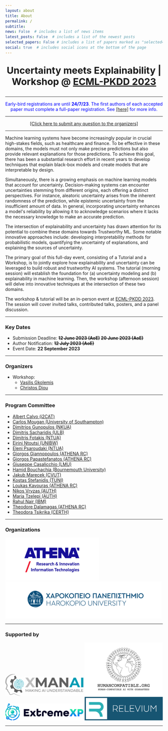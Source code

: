 ```yaml
---
layout: about
title: About
permalink: /
subtitle:
news: False  # includes a list of news items
latest_posts: False  # includes a list of the newest posts
selected_papers: False # includes a list of papers marked as "selected={true}"
social: true  # includes social icons at the bottom of the page
---
```


<p align="center" style="font-weight:bold; font-size:30px"> Uncertainty meets Explainability | Workshop @
<a href="https://2023.ecmlpkdd.org/">ECML-PKDD 2023</a>
</p>

---


<p style="color:blue" align="center"> Early-bird registrations are until <b>24/7/23</b>. The first authors of each accepted paper must complete a full-paper registration. See
<a href="https://2023.ecmlpkdd.org/attending/registration/">[here]</a> for more info.
</p>

---

<p style="color:blue" align="center"> 
<a href="mailto:xai.uncertainty@gmail.com">[Click here to submit any question to the organizers]</a></p>

---

Machine learning systems have become increasingly popular in crucial high-stakes fields, such as healthcare and finance. To be effective in these domains, the models must not only make precise predictions but also provide relevant explanations for those predictions. To achieve this goal, there has been a substantial research effort in recent years to develop techniques that explain black-box models and create models that are interpretable by design.

Simultaneously, there is a growing emphasis on machine learning models that account for uncertainty. Decision-making systems can encounter uncertainties stemming from different origins, each offering a distinct perspectives. For instance, aleatoric uncertainty arises from the inherent randomness of the prediction, while epistemic uncertainty from the insufficient amount of data. In general, incorporating uncertainty enhances a model's reliability by allowing it to acknowledge scenarios where it lacks the necessary knowledge to make an accurate prediction.

The intersection of explainability and uncertainty has drawn attention for its potential to combine these domains towards Trustworthy ML. Some notable innovative approaches include: developing interpretability methods for probabilistic models, quantifying the uncertainty of explanations, and explaining the sources of uncertainty.

The primary goal of this full-day event, consisting of a Tutorial and a Workshop, is to jointly explore how explainability and uncertainty can be leveraged to build robust and trustworthy AI systems. The tutorial (morning session) will establish the foundation for (a) uncertainty modeling and (b) explainability in machine learning. Then, the workshop (afternoon session) will delve into innovative techniques at the intersection of these two domains.

The workshop & tutorial will be an in-person event at [ECML-PKDD 2023](https://2023.ecmlpkdd.org/). The session will cover invited talks, contributed talks, posters, and a panel discussion.

---

### **Key Dates**

- Submission Deadline: **~~12 June 2023 (AoE)~~ ~~20 June 2023 (AoE)~~**
- Author Notification: **~~12 July 2023 (AoE)~~**
- Event Date: **22 September 2023**

---

### **Organizers**

- Workshop:
  - [Vasilis Gkolemis](https://givasile.github.io)
  - [Christos Diou](https://diou.github.io)

---

### **Program Committee**

- [Albert Calvo (i2CAT)](https://scholar.google.es/citations?user=vm5Ki34AAAAJ)
- [Carlos Mougan (University of Southampton)](https://cmougan.github.io/)
- [Dimitrios Gunopulos (NKUA)](https://research.ibm.com/people/rahul-nair)
- [Dimitris Sacharidis (ULB)](https://www.ulb.be/fr/dimitris-sacharidis-1)
- [Dimitris Fotakis (NTUA)](https://www.ece.ntua.gr/en/staff/180)
- [Eirini Ntoutsi (UNIBW)](https://www.unibw.de/home-en/appointment-of-professors/prof-eirini-ntoutsi)
- [Eleni Psaroudaki (NTUA)](https://www.linkedin.com/in/pseleni/)
- [Giorgos Giannopoulos (ATHENA RC)](https://www.imsi.athenarc.gr/en/people/member/7)
- [Giorgos Papastefanatos (ATHENA RC)](https://www.imsi.athenarc.gr/en/people/member/40)
- [Giuseppe Casalicchio (LMU)](https://www.slds.stat.uni-muenchen.de/people/casalicchio/)
- [Hamid Bouchachia (Bournemouth University)](https://staffprofiles.bournemouth.ac.uk/display/abouchachia)
- [Jakub Marecek (CVUT)](https://cs.felk.cvut.cz/en/people/marecjak)
- [Kostas Stefanidis (TUNI)](https://homepages.tuni.fi/konstantinos.stefanidis/)
- [Loukas Kavouras (ATHENA RC)](https://www.linkedin.com/in/loukas-kavouras-phd-4a6508123/?originalSubdomain=gr)
- [Nikos Vryzas (AUTH)](https://scholar.google.gr/citations?user=6yW0MxQAAAAJ&hl=el)
- [Maria Tzelepi (AUTH)](https://scholar.google.gr/citations?user=ZMOW1K0AAAAJ&hl=el)
- [Rahul Nair (IBM)](https://research.ibm.com/people/rahul-nair)
- [Theodore Dalamagas (ATHENA RC)](https://www.imsi.athenarc.gr/en/people/member/4)
- [Theodora Tsikrika (CERTH)](https://scholar.google.com/citations?user=7LNLZXoAAAAJ&hl=en)


---

### **Organizations**

<!-- <a href="https://www.ugent.be/en"><img src="assets/img/ghent_logo.png" alt="Ghent logo" width="250"></a> -->
<!-- <a href="https://www.lmu.de/en/"><img src="assets/img/lmu_logo.png" alt="LMU logo" width="250"></a> -->
<a href="https://www.athenarc.gr/en"><img src="assets/img/athena_logo.jpg" alt="ATHENA logo" width="300"></a>
<a href="https://www.dit.hua.gr/index.php/el/"><img src="assets/img/harokopio.png" alt="Harokopio logo" width="500"></a>

---

### **Supported by**

<a href="https://ai4manufacturing.eu/"><img src="assets/img/logo_xmanai.png" alt="XMANAI logo" width="250"></a>
<a href="https://cordis.europa.eu/project/id/101070568"><img src="assets/img/logo_autofair.png" alt="ExtremeXP logo" width="250"></a>
<a href="https://extremexp.eu"><img src="assets/img/logo-extremexp.png" alt="ExtremeXP logo" width="250"></a>
<a href="https://www.releviumproject.eu/"><img src="assets/img/logo_relevium.png" alt="Revelium logo" width="250"></a>

---
